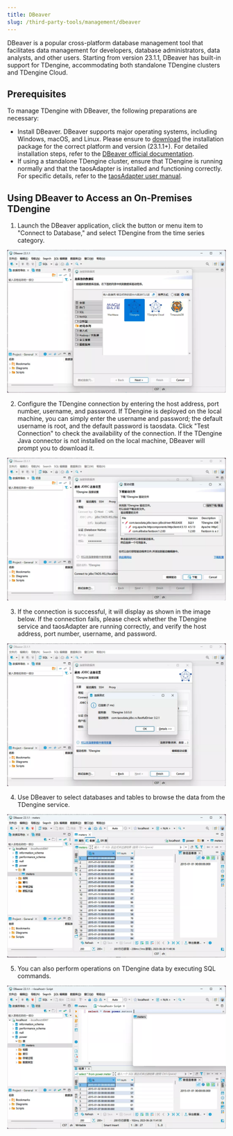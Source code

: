 ```yaml
---
title: DBeaver
slug: /third-party-tools/management/dbeaver
---
```


DBeaver is a popular cross-platform database management tool that facilitates data management for developers, database administrators, data analysts, and other users. Starting from version 23.1.1, DBeaver has built-in support for TDengine, accommodating both standalone TDengine clusters and TDengine Cloud.

## Prerequisites

To manage TDengine with DBeaver, the following preparations are necessary:

- Install DBeaver. DBeaver supports major operating systems, including Windows, macOS, and Linux. Please ensure to [download](https://dbeaver.io/download/) the installation package for the correct platform and version (23.1.1+). For detailed installation steps, refer to the [DBeaver official documentation](https://github.com/dbeaver/dbeaver/wiki/Installation).
- If using a standalone TDengine cluster, ensure that TDengine is running normally and that the taosAdapter is installed and functioning correctly. For specific details, refer to the [taosAdapter user manual](../../../tdengine-reference/components/taosadapter/).

## Using DBeaver to Access an On-Premises TDengine

1. Launch the DBeaver application, click the button or menu item to "Connect to Database," and select TDengine from the time series category.

 ![DBeaver Connect to TDengine](../../assets/dbeaver-01.webp)

2. Configure the TDengine connection by entering the host address, port number, username, and password. If TDengine is deployed on the local machine, you can simply enter the username and password; the default username is root, and the default password is taosdata. Click "Test Connection" to check the availability of the connection. If the TDengine Java connector is not installed on the local machine, DBeaver will prompt you to download it.

 ![Configure TDengine Connection](../../assets/dbeaver-02.webp)

3. If the connection is successful, it will display as shown in the image below. If the connection fails, please check whether the TDengine service and taosAdapter are running correctly, and verify the host address, port number, username, and password.

 ![Connection Successful](../../assets/dbeaver-03.webp)

4. Use DBeaver to select databases and tables to browse the data from the TDengine service.

 ![DBeaver Browse TDengine Data](../../assets/dbeaver-04.webp)

5. You can also perform operations on TDengine data by executing SQL commands.

 ![DBeaver SQL Command](../../assets/dbeaver-05.webp)
